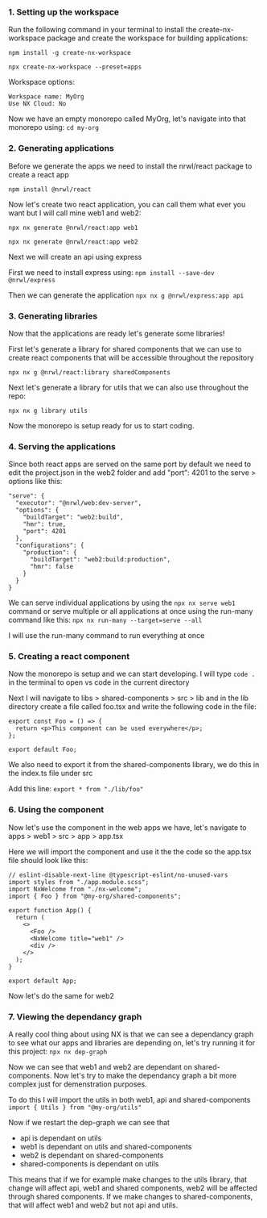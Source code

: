 ### 1. Setting up the workspace

Run the following command in your terminal to install the create-nx-workspace package and create the workspace for building applications:

`npm install -g create-nx-workspace`

`npx create-nx-workspace --preset=apps`

Workspace options:

```
Workspace name: MyOrg
Use NX Cloud: No
```

Now we have an empty monorepo called MyOrg, let's navigate into that monorepo using: `cd my-org`

### 2. Generating applications

Before we generate the apps we need to install the nrwl/react package to create a react app

`npm install @nrwl/react`

Now let's create two react application, you can call them what ever you want but I will call mine web1 and web2:

`npx nx generate @nrwl/react:app web1`

`npx nx generate @nrwl/react:app web2`

Next we will create an api using express

First we need to install express using: `npm install --save-dev @nrwl/express`

Then we can generate the application `npx nx g @nrwl/express:app api`

### 3. Generating libraries

Now that the applications are ready let's generate some libraries!

First let's generate a library for shared components that we can use to create react components that will be accessible throughout the repository

`npx nx g @nrwl/react:library sharedComponents`

Next let's generate a library for utils that we can also use throughout the repo:

`npx nx g library utils`

Now the monorepo is setup ready for us to start coding.

### 4. Serving the applications

Since both react apps are served on the same port by default we need to edit the project.json in the web2 folder and add "port": 4201 to the serve > options like this:

```
"serve": {
  "executor": "@nrwl/web:dev-server",
  "options": {
    "buildTarget": "web2:build",
    "hmr": true,
    "port": 4201
  },
  "configurations": {
    "production": {
      "buildTarget": "web2:build:production",
      "hmr": false
    }
  }
}
```

We can serve individual applications by using the `npx nx serve web1` command or serve multiple or all applications at once using the run-many command like this:
`npx nx run-many --target=serve --all`

I will use the run-many command to run everything at once

### 5. Creating a react component

Now the monorepo is setup and we can start developing. I will type `code .` in the terminal to open vs code in the current directory

Next I will navigate to libs > shared-components > src > lib and in the lib directory create a file called foo.tsx and write the following code in the file:

```tsx
export const Foo = () => {
  return <p>This component can be used everywhere</p>;
};

export default Foo;
```

We also need to export it from the shared-components library, we do this in the index.ts file under src

Add this line: `export * from "./lib/foo"`

### 6. Using the component

Now let's use the component in the web apps we have, let's navigate to apps > web1 > src > app > app.tsx

Here we will import the component and use it the the code so the app.tsx file should look like this:

```tsx
// eslint-disable-next-line @typescript-eslint/no-unused-vars
import styles from "./app.module.scss";
import NxWelcome from "./nx-welcome";
import { Foo } from "@my-org/shared-components";

export function App() {
  return (
    <>
      <Foo />
      <NxWelcome title="web1" />
      <div />
    </>
  );
}

export default App;
```

Now let's do the same for web2

### 7. Viewing the dependancy graph

A really cool thing about using NX is that we can see a dependancy graph to see what our apps and libraries are depending on, let's try running it for this project: `npx nx dep-graph`

Now we can see that web1 and web2 are dependant on shared-components. Now let's try to make the dependancy graph a bit more complex just for demenstration purposes.

To do this I will import the utils in both web1, api and shared-components
`import { Utils } from "@my-org/utils"`

Now if we restart the dep-graph we can see that

- api is dependant on utils
- web1 is dependant on utils and shared-components
- web2 is dependant on shared-components
- shared-components is dependant on utils

This means that if we for example make changes to the utils library, that change will affect api, web1 and shared components, web2 will be affected through shared components. If we make changes to shared-components, that will affect web1 and web2 but not api and utils.
